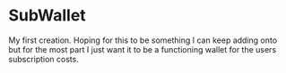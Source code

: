 # SubWallet
My first creation. Hoping for this to be something I can keep adding onto but for the most part I just want it to be a functioning wallet for the users subscription costs.
